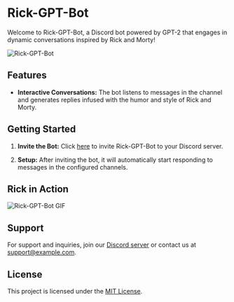 # Rick-GPT-Bot

Welcome to Rick-GPT-Bot, a Discord bot powered by GPT-2 that engages in dynamic conversations inspired by Rick and Morty!

![Rick-GPT-Bot](https://example.com/rick-bot-image.jpg)

## Features

- **Interactive Conversations:** The bot listens to messages in the channel and generates replies infused with the humor and style of Rick and Morty.

## Getting Started

1. **Invite the Bot:** Click [here](https://discord.com/api/oauth2/authorize?client_id=1199756665646493816&permissions=2048&scope=bot) to invite Rick-GPT-Bot to your Discord server.

2. **Setup:** After inviting the bot, it will automatically start responding to messages in the configured channels.

## Rick in Action

![Rick-GPT-Bot GIF](https://example.com/rick-bot-action.gif)

## Support

For support and inquiries, join our [Discord server](#) or contact us at [support@example.com](mailto:support@example.com).

## License

This project is licensed under the [MIT License](LICENSE).
